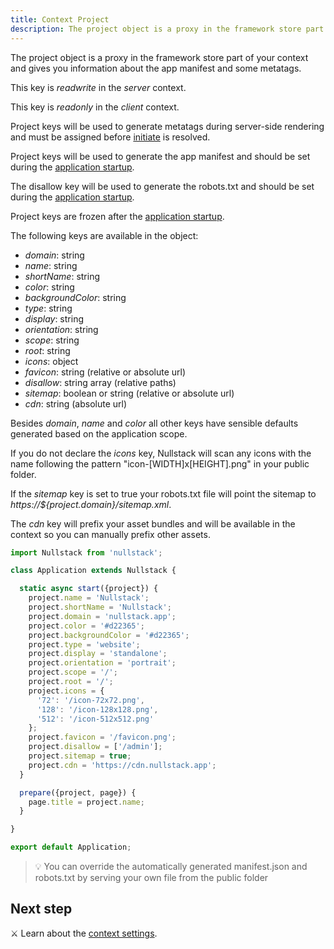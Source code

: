 ```yaml
---
title: Context Project
description: The project object is a proxy in the framework store part of your context and gives you information about the app manifest and some metatags
---
```


The project object is a proxy in the framework store part of your context and gives you information about the app manifest and some metatags.

This key is *readwrite* in the *server* context.

This key is *readonly* in the *client* context.

Project keys will be used to generate metatags during server-side rendering and must be assigned before [initiate](/full-stack-lifecycle) is resolved.

Project keys will be used to generate the app manifest and should be set during the [application startup](/application-startup).

The disallow key will be used to generate the robots.txt and should be set during the [application startup](/application-startup).

Project keys are frozen after the [application startup](/application-startup).

The following keys are available in the object:

- *domain*: string
- *name*: string
- *shortName*: string
- *color*: string
- *backgroundColor*: string
- *type*: string
- *display*: string
- *orientation*: string
- *scope*: string
- *root*: string
- *icons*: object
- *favicon*: string (relative or absolute url)
- *disallow*: string array (relative paths)
- *sitemap*: boolean or string (relative or absolute url)
- *cdn*: string (absolute url)

Besides *domain*, *name* and *color* all other keys have sensible defaults generated based on the application scope.

If you do not declare the *icons* key, Nullstack will scan any icons with the name following the pattern "icon-[WIDTH]x[HEIGHT].png" in your public folder.

If the *sitemap* key is set to true your robots.txt file will point the sitemap to *https://${project.domain}/sitemap.xml*.

The *cdn* key will prefix your asset bundles and will be available in the context so you can manually prefix other assets.

```jsx
import Nullstack from 'nullstack';

class Application extends Nullstack {

  static async start({project}) {
    project.name = 'Nullstack';
    project.shortName = 'Nullstack';
    project.domain = 'nullstack.app';
    project.color = '#d22365';
    project.backgroundColor = '#d22365';
    project.type = 'website';
    project.display = 'standalone';
    project.orientation = 'portrait';
    project.scope = '/';
    project.root = '/';
    project.icons = {
      '72': '/icon-72x72.png',
      '128': '/icon-128x128.png',
      '512': '/icon-512x512.png'
    };
    project.favicon = '/favicon.png';
    project.disallow = ['/admin'];
    project.sitemap = true;
    project.cdn = 'https://cdn.nullstack.app';
  }

  prepare({project, page}) {
    page.title = project.name;
  }

}

export default Application;
```

> 💡 You can override the automatically generated manifest.json and robots.txt by serving your own file from the public folder

## Next step

⚔ Learn about the [context settings](/context-settings).